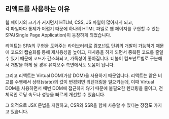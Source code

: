 ## 리액트를 사용하는 이유

웹 페이지의 크기가 커지면서 HTLM, CSS, JS 파일이 많아지게 되고,<br />
각 파일마다 통제가 어렵기 때문에 하나의 HTML 파일로 웹 페이지를 구현할 수 있는 SPA(Single Page Application)이 등장하게 되었습니다.

리액트는 SPA의 구현을 도와주는 라이브러리로 컴포넌트 단위의 개발이 가능하기 때문에 코드의 캡슐화를 통해 재사용성을 높이고, 재사용을 하게 되면서 중복된 코드를 줄일 수 있기 때문에 코드가 간소화되고, 가독성이 좋아집니다. 더불어 컴포넌트별로 구분해서 개발을 하게 될 경우 유지보수 측면에서도 도움이 됩니다.

그리고 리액트는 Virtual DOM(가상 DOM)을 사용하기 때문입니다. 리액트는 얕은 비교를 수행해서 상태(state)의 값이 변경되면 리렌더링을 일으키는데, 이때 Virtual DOM을 사용하면서 매번 DOM에 접근하지 않기 때문에 불필요한 렌더링을 줄이고, 전체적인 로딩 속도나 성능을 빠르게 개선할 수 있습니다.

그 외적으로 JSX 문법을 지원하고, CSR와 SSR을 함께 사용할 수 있다는 장점도 가지고 있습니다.
